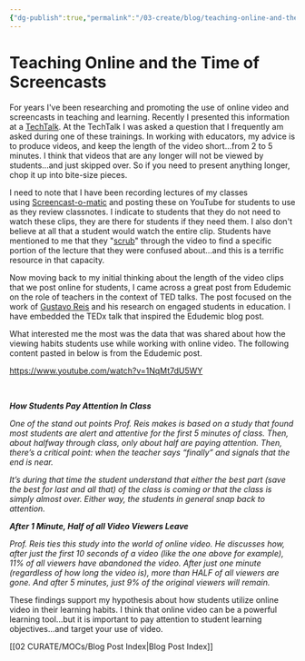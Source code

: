 ```yaml
---
{"dg-publish":true,"permalink":"/03-create/blog/teaching-online-and-the-time-of-screencasts/","title":"Teaching Online and the Time of Screencasts","tags":["education","literacy","new-literacies","screencasting","technology"]}
---
```


# Teaching Online and the Time of Screencasts

For years I've been researching and promoting the use of online video and screencasts in teaching and learning. Recently I presented this information at a [TechTalk](http://wiobyrne.blogspot.com/2013/01/unh-techtalk-producing-and-sharing.html). At the TechTalk I was asked a question that I frequently am asked during one of these trainings. In working with educators, my advice is to produce videos, and keep the length of the video short...from 2 to 5 minutes. I think that videos that are any longer will not be viewed by students...and just skipped over. So if you need to present anything longer, chop it up into bite-size pieces. 

I need to note that I have been recording lectures of my classes using [Screencast-o-matic](https://sites.google.com/site/wiobyrne/screencast-o-matic) and posting these on YouTube for students to use as they review classnotes. I indicate to students that they do not need to watch these clips, they are there for students if they need them. I also don't believe at all that a student would watch the entire clip. Students have mentioned to me that they "[scrub](http://lifehacker.com/5811660/how-to-control-the-audio-and-video-scrubbing-speed-on-your-iphone)" through the video to find a specific portion of the lecture that they were confused about...and this is a terrific resource in that capacity.

Now moving back to my initial thinking about the length of the video clips that we post online for students, I came across a great post from Edudemic on the role of teachers in the context of TED talks. The post focused on the work of [Gustavo Reis](http://www.gustavoreis.com/) and his research on engaged students in education. I have embedded the TEDx talk that inspired the Edudemic blog post.

What interested me the most was the data that was shared about how the viewing habits students use while working with online video. The following content pasted in below is from the Edudemic post.

https://www.youtube.com/watch?v=1NqMt7dU5WY

 

_**How Students Pay Attention In Class**_

_One of the stand out points Prof. Reis makes is based on a study that found most students are alert and attentive for the first 5 minutes of class. Then, about halfway through class, only about half are paying attention. Then, there’s a critical point: when the teacher says “finally” and signals that the end is near._

_It’s during that time the student understand that either the best part (save the best for last and all that) of the class is coming or that the class is simply almost over. Either way, the students in general snap back to attention._

_**After 1 Minute, Half of all Video Viewers Leave**_

_Prof. Reis ties this study into the world of online video. He discusses how, after just the first 10 seconds of a video (like the one above for example), 11% of all viewers have abandoned the video. After just one minute (regardless of how long the video is), more than HALF of all viewers are gone. And after 5 minutes, just 9% of the original viewers will remain._

These findings support my hypothesis about how students utilize online video in their learning habits. I think that online video can be a powerful learning tool...but it is important to pay attention to student learning objectives...and target your use of video.

[[02 CURATE/MOCs/Blog Post Index\|Blog Post Index]]